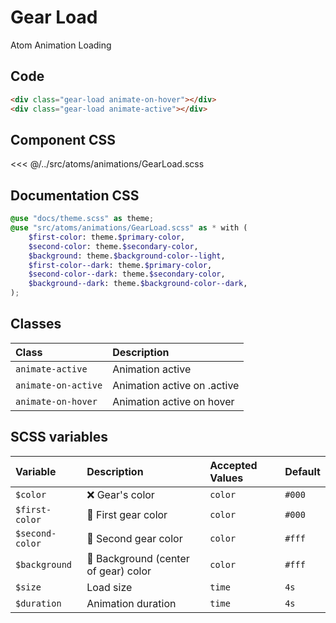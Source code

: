 # Gear Load
<Badge type="tip">Atom</Badge> <Badge type="info">Animation</Badge> <Badge type="info">Loading</Badge>

## Code

<div class="dev-section">
    <div class="gear-load animate-on-hover"></div>
    <div class="gear-load animate-active"></div>
</div>

```html
<div class="gear-load animate-on-hover"></div>
<div class="gear-load animate-active"></div>
```


## Component CSS

<<< @/../src/atoms/animations/GearLoad.scss

## Documentation CSS

```scss
@use "docs/theme.scss" as theme;
@use "src/atoms/animations/GearLoad.scss" as * with (
    $first-color: theme.$primary-color,
    $second-color: theme.$secondary-color,
    $background: theme.$background-color--light,
    $first-color--dark: theme.$primary-color,
    $second-color--dark: theme.$secondary-color,
    $background--dark: theme.$background-color--dark,
);
```


## Classes

| Class                   | Description                    |
|:------------------------|:-------------------------------|
| `animate-active`        | Animation active               |
| `animate-on-active`     | Animation active on .active    |
| `animate-on-hover`      | Animation active on hover      |


## SCSS variables

| Variable           | Description                                                      | Accepted Values | Default |
|:-------------------|:-----------------------------------------------------------------|:----------------|:--------|
| `$color`           | :x: Gear's color                                                 | `color`         | `#000`  |
| `$first-color`     | :first_quarter_moon_with_face: First gear color                  | `color`         | `#000`  |
| `$second-color`    | :first_quarter_moon_with_face: Second gear color                 | `color`         | `#fff`  |
| `$background`      | :first_quarter_moon_with_face: Background (center of gear) color | `color`         | `#fff`  |
| `$size`            | Load size                                                        | `time`          | `4s`    |
| `$duration`        | Animation duration                                               | `time`          | `4s`    |


<style lang="scss">
@use "docs/theme.scss" as theme;
@use "src/atoms/animations/GearLoad.scss" as * with (
    $first-color: theme.$primary-color,
    $second-color: theme.$secondary-color,
    $background: theme.$background-color--light,
    $first-color--dark: theme.$primary-color,
    $second-color--dark: theme.$secondary-color,
    $background--dark: theme.$background-color--dark,
);
</style>